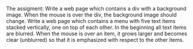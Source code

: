 The assigment:
Write a web page which contains a div with a background image. When the mouse is over the div, the background image should change.
Write a web page which contains a menu with five text items stacked vertically, one on top of each other. 
In the beginning all text items are blurred. When the mouse is over an item, it grows larger and becomes clear (unblurred) so that it is emphasized with respect to the other items.

